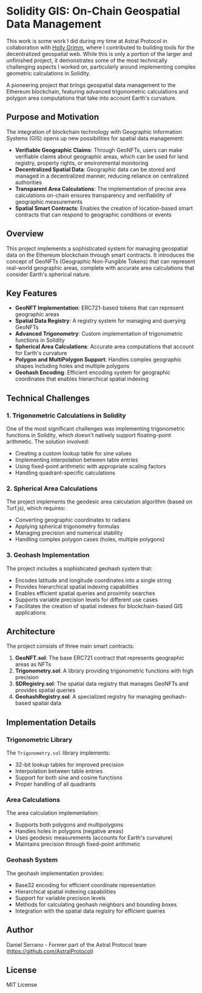 # Solidity GIS: On-Chain Geospatial Data Management

This work is some work I did during my time at Astral Protocol in collaboration with [Holly Grimm](https://github.com/hollygrimm), where I contributed to building tools for the decentralized geospatial web. While this is only a portion of the larger and unfinished project, it demonstrates some of the most technically challenging aspects I worked on, particularly around implementing complex geometric calculations in Solidity.

A pioneering project that brings geospatial data management to the Ethereum blockchain, featuring advanced trigonometric calculations and polygon area computations that take into account Earth's curvature.

## Purpose and Motivation

The integration of blockchain technology with Geographic Information Systems (GIS) opens up new possibilities for spatial data management:

- **Verifiable Geographic Claims**: Through GeoNFTs, users can make verifiable claims about geographic areas, which can be used for land registry, property rights, or environmental monitoring
- **Decentralized Spatial Data**: Geographic data can be stored and managed in a decentralized manner, reducing reliance on centralized authorities
- **Transparent Area Calculations**: The implementation of precise area calculations on-chain ensures transparency and verifiability of geographic measurements
- **Spatial Smart Contracts**: Enables the creation of location-based smart contracts that can respond to geographic conditions or events

## Overview

This project implements a sophisticated system for managing geospatial data on the Ethereum blockchain through smart contracts. It introduces the concept of GeoNFTs (Geographic Non-Fungible Tokens) that can represent real-world geographic areas, complete with accurate area calculations that consider Earth's spherical nature.

## Key Features

- **GeoNFT Implementation**: ERC721-based tokens that can represent geographic areas
- **Spatial Data Registry**: A registry system for managing and querying GeoNFTs
- **Advanced Trigonometry**: Custom implementation of trigonometric functions in Solidity
- **Spherical Area Calculations**: Accurate area computations that account for Earth's curvature
- **Polygon and MultiPolygon Support**: Handles complex geographic shapes including holes and multiple polygons
- **Geohash Encoding**: Efficient encoding system for geographic coordinates that enables hierarchical spatial indexing

## Technical Challenges

### 1. Trigonometric Calculations in Solidity

One of the most significant challenges was implementing trigonometric functions in Solidity, which doesn't natively support floating-point arithmetic. The solution involved:

- Creating a custom lookup table for sine values
- Implementing interpolation between table entries
- Using fixed-point arithmetic with appropriate scaling factors
- Handling quadrant-specific calculations

### 2. Spherical Area Calculations

The project implements the geodesic area calculation algorithm (based on Turf.js), which requires:

- Converting geographic coordinates to radians
- Applying spherical trigonometry formulas
- Managing precision and numerical stability
- Handling complex polygon cases (holes, multiple polygons)

### 3. Geohash Implementation

The project includes a sophisticated geohash system that:

- Encodes latitude and longitude coordinates into a single string
- Provides hierarchical spatial indexing capabilities
- Enables efficient spatial queries and proximity searches
- Supports variable precision levels for different use cases
- Facilitates the creation of spatial indexes for blockchain-based GIS applications

## Architecture

The project consists of three main smart contracts:

1. **GeoNFT.sol**: The base ERC721 contract that represents geographic areas as NFTs
2. **Trigonometry.sol**: A library providing trigonometric functions with high precision
3. **SDRegistry.sol**: The spatial data registry that manages GeoNFTs and provides spatial queries
4. **GeohashRegistry.sol**: A specialized registry for managing geohash-based spatial data

## Implementation Details

### Trigonometric Library

The `Trigonometry.sol` library implements:

- 32-bit lookup tables for improved precision
- Interpolation between table entries
- Support for both sine and cosine functions
- Proper handling of all quadrants

### Area Calculations

The area calculation implementation:

- Supports both polygons and multipolygons
- Handles holes in polygons (negative areas)
- Uses geodesic measurements (accounts for Earth's curvature)
- Maintains precision through fixed-point arithmetic

### Geohash System

The geohash implementation provides:

- Base32 encoding for efficient coordinate representation
- Hierarchical spatial indexing capabilities
- Support for variable precision levels
- Methods for calculating geohash neighbors and bounding boxes
- Integration with the spatial data registry for efficient queries

## Author

Daniel Serrano - Former part of the Astral Protocol team (https://github.com/AstralProtocol)

## License

MIT License
